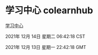 # 学习中心 colearnhub
[学习中心](http://59.174.25.102:56308/colearnhub/)

2021年 12月 14日 星期二 06:42:18 CST

2021年 12月 13日 星期一 22:42:18 GMT
